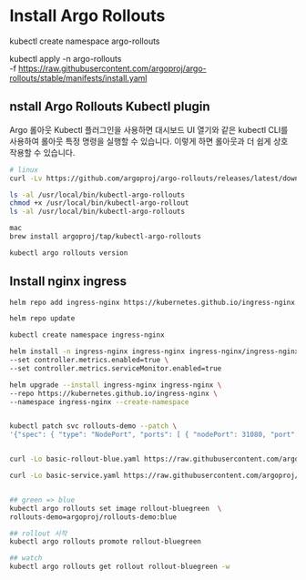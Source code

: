
# Install Argo Rollouts
kubectl create namespace argo-rollouts

kubectl apply -n argo-rollouts \
-f https://raw.githubusercontent.com/argoproj/argo-rollouts/stable/manifests/install.yaml

## nstall Argo Rollouts Kubectl plugin
Argo 롤아웃 Kubectl 플러그인을 사용하면 대시보드 UI 열기와 같은 kubectl CLI를 사용하여 롤아웃 특정 명령을 실행할 수 있습니다. 이렇게 하면 롤아웃과 더 쉽게 상호 작용할 수 있습니다.
```bash
# linux
curl -Lv https://github.com/argoproj/argo-rollouts/releases/latest/download/kubectl-argo-rollouts-darwin-amd64 -o /usr/local/bin/kubectl-argo-rollouts

ls -al /usr/local/bin/kubectl-argo-rollouts
chmod +x /usr/local/bin/kubectl-argo-rollout
ls -al /usr/local/bin/kubectl-argo-rollouts

mac
brew install argoproj/tap/kubectl-argo-rollouts 

kubectl argo rollouts version
```

## Install nginx ingress
```bash
helm repo add ingress-nginx https://kubernetes.github.io/ingress-nginx

helm repo update

kubectl create namespace ingress-nginx

helm install -n ingress-nginx ingress-nginx ingress-nginx/ingress-nginx \
--set controller.metrics.enabled=true \
--set controller.metrics.serviceMonitor.enabled=true

helm upgrade --install ingress-nginx ingress-nginx \
--repo https://kubernetes.github.io/ingress-nginx \
--namespace ingress-nginx --create-namespace


kubectl patch svc rollouts-demo --patch \
'{"spec": { "type": "NodePort", "ports": [ { "nodePort": 31080, "port": 80, "protocol": "TCP", "targetPort": "http", "name": "http" } ] } }'


curl -Lo basic-rollout-blue.yaml https://raw.githubusercontent.com/argoproj/argo-rollouts/master/docs/getting-started/basic/rollout.yaml

curl -Lo basic-service.yaml https://raw.githubusercontent.com/argoproj/argo-rollouts/master/docs/getting-started/basic/service.yaml


## green => blue 
kubectl argo rollouts set image rollout-bluegreen  \
rollouts-demo=argoproj/rollouts-demo:blue

## rollout 시작
kubectl argo rollouts promote rollout-bluegreen

## watch
kubectl argo rollouts get rollout rollout-bluegreen -w

